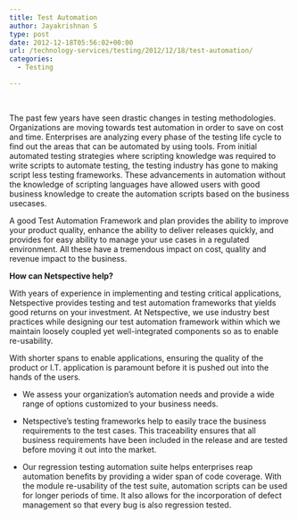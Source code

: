 ```yaml
---
title: Test Automation
author: Jayakrishnan S
type: post
date: 2012-12-18T05:56:02+00:00
url: /technology-services/testing/2012/12/18/test-automation/
categories:
  - Testing

---
```

&nbsp;

The past few years have seen drastic changes in testing methodologies. Organizations are moving towards test automation in order to save on cost and time. Enterprises are analyzing every phase of the testing life cycle to find out the areas that can be automated by using tools. From initial automated testing strategies where scripting knowledge was required to write scripts to automate testing, the testing industry has gone to making script less testing frameworks. These advancements in automation without the knowledge of scripting languages have allowed users with good business knowledge to create the automation scripts based on the business usecases.

A good Test Automation Framework and plan provides the ability to improve your product quality, enhance the ability to deliver releases quickly, and provides for easy ability to manage your use cases in a regulated environment. All these have a tremendous impact on cost, quality and revenue impact to the business.

**How can Netspective help?**

With years of experience in implementing and testing critical applications, Netspective provides testing and test automation frameworks that yields good returns on your investment. At Netspective, we use industry best practices while designing our test automation framework within which we maintain loosely coupled yet well-integrated components so as to enable re-usability.

With shorter spans to enable applications, ensuring the quality of the product or I.T. application is paramount before it is pushed out into the hands of the users.

  * We assess your organization&#8217;s automation needs and provide a wide range of options customized to your business needs.

  * Netspective&#8217;s testing frameworks help to easily trace the business requirements to the test cases. This traceability ensures that all business requirements have been included in the release and are tested before moving it out into the market.

  * Our regression testing automation suite helps enterprises reap automation benefits by providing a wider span of code coverage. With the module re-usability of the test suite, automation scripts can be used for longer periods of time. It also allows for the incorporation of defect management so that every bug is also regression tested.